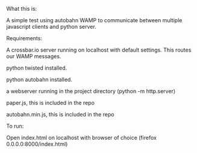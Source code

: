 What this is:

A simple test using autobahn WAMP to communicate between multiple javascript clients and python server. 

Requirements:

A crossbar.io server running on localhost with default settings. This routes our WAMP messages.

python twisted installed. 

python autobahn installed.

a webserver running in the project directory (python -m http.server)


paper.js, this is included in the repo

autobahn.min.js, this is included in the repo


To run:

Open index.html on localhost with  browser of choice (firefox 0.0.0.0:8000/index.html)

